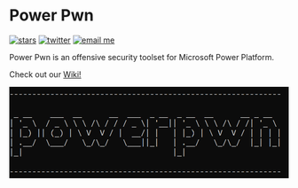 # Power Pwn

[![stars](https://img.shields.io/github/stars/mbrg/power-pwn?icon=github&style=social)](https://github.com/mbrg/power-pwn)
[![twitter](https://img.shields.io/twitter/follow/mbrg0?icon=twitter&style=social&label=Follow)](https://twitter.com/intent/follow?screen_name=mbrg0)
[![email me](https://img.shields.io/badge/michael.bargury-owasp.org-red?logo=Gmail)](mailto:michael.bargury@owasp.org)

Power Pwn is an offensive security toolset for Microsoft Power Platform.

Check out our [Wiki!](https://github.com/mbrg/power-pwn/wiki)

![powerpwn](wiki/powerpwn_asci_black.png)
